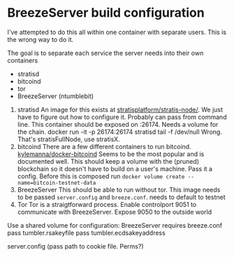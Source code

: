 # BreezeServer build configuration

I've attempted to do this all within one container with separate users. This is the wrong way to do it.

The goal is to separate each service the server needs into their own containers

- stratisd
- bitcoind
- tor
- BreezeServer (ntumblebit)

1. stratisd
  An image for this exists at [stratisplatform/stratis-node/](https://hub.docker.com/r/stratisplatform/stratis-node/). We just have to figure out how to configure it. Probably can pass from command line. This container should be exposed on :26174. Needs a volume for the chain.
docker run -it -p 26174:26174 stratisd tail -f /dev/null
Wrong. That's stratisFullNode, use stratisX.
2. bitcoind
  There are a few different containers to run bitcoind. [kylemanna/docker-bitcoind](https://github.com/kylemanna/docker-bitcoind) Seems to be the most popular and is documented well. This should keep a volume with the (pruned) blockchain so it doesn't have to build on a user's machine. Pass it a config. Before this is composed run `docker volume create --name=bitcoin-testnet-data`
3. BreezeServer
  This should be able to run without tor. This image needs to be passed `server.config` and `breeze.conf`. needs to default to testnet
4. Tor
  Tor is a straigtforward process. Enable controlport 9051 to communicate with BreezeServer. Expose 9050 to the outside world

Use a shared volume for configuration:
BreezeServer requires breeze.conf 
  pass tumbler.rsakeyfile
  pass tumbler.ecdsakeyaddress

server.config (pass path to cookie file. Perms?)

